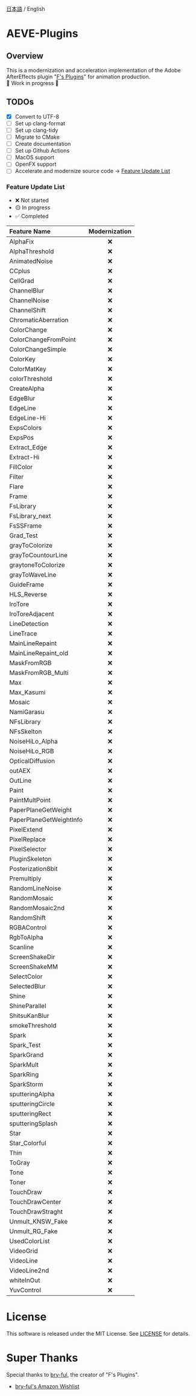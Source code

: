 [日本語](README.md) / English

# AEVE-Plugins

## Overview

This is a modernization and acceleration implementation of the Adobe
AfterEffects plugin
"[F's Plugins](https://github.com/bryful/F-s-PluginsProjects)" for animation
production.\
🚧 Work in progress 🚧

## TODOs

- [x] Convert to UTF-8
- [ ] Set up clang-format
- [ ] Set up clang-tidy
- [ ] Migrate to CMake
- [ ] Create documentation
- [ ] Set up Github Actions
- [ ] MacOS support
- [ ] OpenFX support
- [ ] Accelerate and modernize source code →
      [Feature Update List](#feature-update-list)

### Feature Update List

- ❌ Not started
- 🟡 In progress
- ✅ Completed

| Feature Name            | Modernization |
| :---------------------- | :-----------: |
| AlphaFix                |      ❌       |
| AlphaThreshold          |      ❌       |
| AnimatedNoise           |      ❌       |
| CCplus                  |      ❌       |
| CellGrad                |      ❌       |
| ChannelBlur             |      ❌       |
| ChannelNoise            |      ❌       |
| ChannelShift            |      ❌       |
| ChromaticAberration     |      ❌       |
| ColorChange             |      ❌       |
| ColorChangeFromPoint    |      ❌       |
| ColorChangeSimple       |      ❌       |
| ColorKey                |      ❌       |
| ColorMatKey             |      ❌       |
| colorThreshold          |      ❌       |
| CreateAlpha             |      ❌       |
| EdgeBlur                |      ❌       |
| EdgeLine                |      ❌       |
| EdgeLine-Hi             |      ❌       |
| ExpsColors              |      ❌       |
| ExpsPos                 |      ❌       |
| Extract_Edge            |      ❌       |
| Extract-Hi              |      ❌       |
| FillColor               |      ❌       |
| Filter                  |      ❌       |
| Flare                   |      ❌       |
| Frame                   |      ❌       |
| FsLibrary               |      ❌       |
| FsLibrary_next          |      ❌       |
| FsSSFrame               |      ❌       |
| Grad_Test               |      ❌       |
| grayToColorize          |      ❌       |
| grayToCountourLine      |      ❌       |
| graytoneToColorize      |      ❌       |
| grayToWaveLine          |      ❌       |
| GuideFrame              |      ❌       |
| HLS_Reverse             |      ❌       |
| IroTore                 |      ❌       |
| IroToreAdjacent         |      ❌       |
| LineDetection           |      ❌       |
| LineTrace               |      ❌       |
| MainLineRepaint         |      ❌       |
| MainLineRepaint_old     |      ❌       |
| MaskFromRGB             |      ❌       |
| MaskFromRGB_Multi       |      ❌       |
| Max                     |      ❌       |
| Max_Kasumi              |      ❌       |
| Mosaic                  |      ❌       |
| NamiGarasu              |      ❌       |
| NFsLibrary              |      ❌       |
| NFsSkelton              |      ❌       |
| NoiseHiLo_Alpha         |      ❌       |
| NoiseHiLo_RGB           |      ❌       |
| OpticalDiffusion        |      ❌       |
| outAEX                  |      ❌       |
| OutLine                 |      ❌       |
| Paint                   |      ❌       |
| PaintMultPoint          |      ❌       |
| PaperPlaneGetWeight     |      ❌       |
| PaperPlaneGetWeightInfo |      ❌       |
| PixelExtend             |      ❌       |
| PixelReplace            |      ❌       |
| PixelSelector           |      ❌       |
| PluginSkeleton          |      ❌       |
| Posterization8bit       |      ❌       |
| Premultiply             |      ❌       |
| RandomLineNoise         |      ❌       |
| RandomMosaic            |      ❌       |
| RandomMosaic2nd         |      ❌       |
| RandomShift             |      ❌       |
| RGBAControl             |      ❌       |
| RgbToAlpha              |      ❌       |
| Scanline                |      ❌       |
| ScreenShakeDir          |      ❌       |
| ScreenShakeMM           |      ❌       |
| SelectColor             |      ❌       |
| SelectedBlur            |      ❌       |
| Shine                   |      ❌       |
| ShineParallel           |      ❌       |
| ShitsuKanBlur           |      ❌       |
| smokeThreshold          |      ❌       |
| Spark                   |      ❌       |
| Spark_Test              |      ❌       |
| SparkGrand              |      ❌       |
| SparkMult               |      ❌       |
| SparkRing               |      ❌       |
| SparkStorm              |      ❌       |
| sputteringAlpha         |      ❌       |
| sputteringCircle        |      ❌       |
| sputteringRect          |      ❌       |
| sputteringSplash        |      ❌       |
| Star                    |      ❌       |
| Star_Colorful           |      ❌       |
| Thin                    |      ❌       |
| ToGray                  |      ❌       |
| Tone                    |      ❌       |
| Toner                   |      ❌       |
| TouchDraw               |      ❌       |
| TouchDrawCenter         |      ❌       |
| TouchDrawStraght        |      ❌       |
| Unmult_KNSW_Fake        |      ❌       |
| Unmult_RG_Fake          |      ❌       |
| UsedColorList           |      ❌       |
| VideoGrid               |      ❌       |
| VideoLine               |      ❌       |
| VideoLine2nd            |      ❌       |
| whiteInOut              |      ❌       |
| YuvControl              |      ❌       |

# License

This software is released under the MIT License. See [LICENSE](LICENSE) for
details.

# Super Thanks

Special thanks to [bry-ful](https://github.com/bryful), the creator of "F's
Plugins".

- [bry-ful's Amazon Wishlist](https://www.amazon.co.jp/hz/wishlist/ls/2ME5VSS8WJOX8?ref_=wl_sha)
